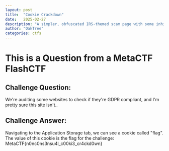 ```yaml
---
layout: post
title:  "Cookie Crackdown"
date:   2025-02-27
description: "A simpler, obfuscated IRS-themed scam page with some inhibited functionality"
author: "OakTree"
categories: ctfs
---
```


<h1> This is a Question from a MetaCTF FlashCTF </h1>
<h2> Challenge Question: </h2>
<p> We're auditing some websites to check if they're GDPR compliant, and I'm pretty sure this site isn't.. </p>

<h2> Challenge Answer: </h2>
<p> Navigating to the Application Storage tab, we can see a cookie called "flag".
The value of this cookie is the flag for the challenge:     MetaCTF{n0nc0ns3nsu4l_c00ki3_cr4ckd0wn} </p>
